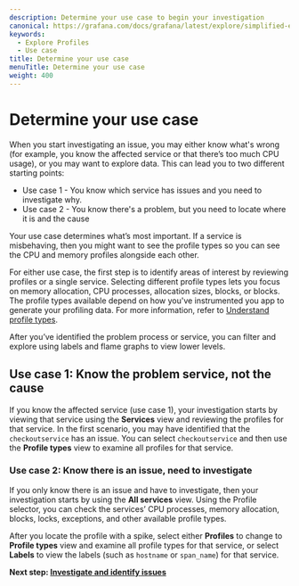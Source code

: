 ```yaml
---
description: Determine your use case to begin your investigation
canonical: https://grafana.com/docs/grafana/latest/explore/simplified-exploration/profiles/determine-use-case/
keywords:
  - Explore Profiles
  - Use case
title: Determine your use case
menuTitle: Determine your use case
weight: 400
---
```


# Determine your use case

When you start investigating an issue, you may either know what's wrong (for example, you know the affected service or that there’s too much CPU usage), or you may want to explore data.
This can lead you to two different starting points:

- Use case 1 - You know which service has issues and you need to investigate why.
- Use case 2 - You know there's a problem, but you need to locate where it is and the cause

Your use case determines what’s most important. If a service is misbehaving, then you might want to see the profile types so you can see the CPU and memory profiles alongside each other.

For either use case, the first step is to identify areas of interest by reviewing profiles or a single service.
Selecting different profile types lets you focus on memory allocation, CPU processes, allocation sizes, blocks, or blocks.
The profile types available depend on how you've instrumented you app to generate your profiling data.
For more information, refer to [Understand profile types](https://grafana.com/docs/pyroscope/latest/view-and-analyze-profile-data/profiling-types/).

After you’ve identified the problem process or service, you can filter and explore using labels and flame graphs to view lower levels.

## Use case 1: Know the problem service, not the cause

If you know the affected service (use case 1), your investigation starts by viewing that service using the **Services** view and reviewing the profiles for that service. In the first scenario, you may have identified that the `checkoutservice` has an issue. You can select `checkoutservice` and then use the **Profile types** view to examine all profiles for that service.

### Use case 2: Know there is an issue, need to investigate

If you only know there is an issue and have to investigate, then your investigation starts by using the **All services** view. Using the Profile selector, you can check the services’ CPU processes, memory allocation, blocks, locks, exceptions, and other available profile types.

After you locate the profile with a spike, select either **Profiles** to change to **Profile types** view and examine all profile types for that service, or select **Labels** to view the labels (such as `hostname` or `span_name`) for that service.

**Next step: [Investigate and identify issues](../investigate/)**
